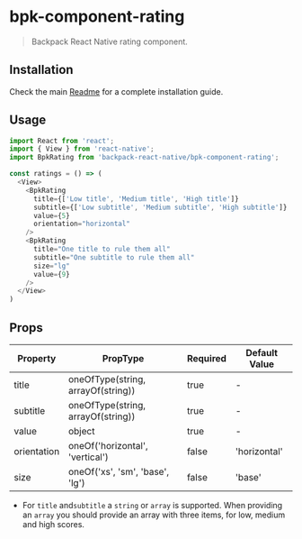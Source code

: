 # bpk-component-rating

> Backpack React Native rating component.

## Installation

Check the main [Readme](https://github.com/skyscanner/backpack-react-native#usage) for a complete installation guide.

## Usage

```javascript
import React from 'react';
import { View } from 'react-native';
import BpkRating from 'backpack-react-native/bpk-component-rating';

const ratings = () => (
  <View>
    <BpkRating
      title={['Low title', 'Medium title', 'High title']}
      subtitle={['Low subtitle', 'Medium subtitle', 'High subtitle']}
      value={5}
      orientation="horizontal"
    />
    <BpkRating
      title="One title to rule them all"
      subtitle="One subtitle to rule them all"
      size="lg"
      value={9}
    />
  </View>
)
```

## Props

| Property           | PropType                                | Required | Default Value |
| ------------------ | --------------------------------------- | -------- | ------------- |
| title              | oneOfType(string, arrayOf(string))     | true     | -             |
| subtitle           | oneOfType(string, arrayOf(string))     | true     | -             |
| value              | object                                  | true     | -             |
| orientation        | oneOf('horizontal', 'vertical')         | false    | 'horizontal'  |
| size               | oneOf('xs', 'sm', 'base', 'lg') | false    | 'base'        |

* For `title` and`subtitle` a `string` or `array` is supported. When providing an `array`
you should provide an array with three items, for low, medium and high scores.
